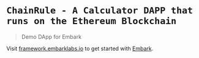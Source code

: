 # `ChainRule - A Calculator DAPP that runs on the Ethereum Blockchain`

> Demo DApp for Embark

Visit [framework.embarklabs.io](https://framework.embarklabs.io/) to get started with
[Embark](https://github.com/embarklabs/embark).
